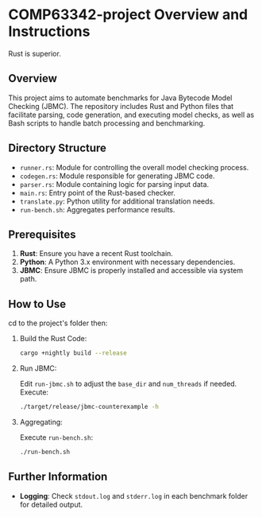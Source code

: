 # COMP63342-project Overview and Instructions

Rust is superior.

## Overview

This project aims to automate benchmarks for Java Bytecode Model Checking (JBMC). The repository includes Rust and Python files that facilitate parsing, code generation, and executing model checks, as well as Bash scripts to handle batch processing and benchmarking.

## Directory Structure

- `runner.rs`: Module for controlling the overall model checking process.
- `codegen.rs`: Module responsible for generating JBMC code.
- `parser.rs`: Module containing logic for parsing input data.
- `main.rs`: Entry point of the Rust-based checker.
- `translate.py`: Python utility for additional translation needs.
- `run-bench.sh`: Aggregates performance results.

## Prerequisites

1. **Rust**: Ensure you have a recent Rust toolchain.
2. **Python**: A Python 3.x environment with necessary dependencies.
3. **JBMC**: Ensure JBMC is properly installed and accessible via system path.

## How to Use

cd to the project's folder then:

1. Build the Rust Code:

   ```bash
   cargo +nightly build --release
   ```

2. Run JBMC:

   Edit `run-jbmc.sh` to adjust the `base_dir` and `num_threads` if needed. Execute:

   ```bash
   ./target/release/jbmc-counterexample -h
   ```

3. Aggregating:

   Execute `run-bench.sh`:

   ```bash
   ./run-bench.sh
   ```

## Further Information

- **Logging**: Check `stdout.log` and `stderr.log` in each benchmark folder for detailed output.
